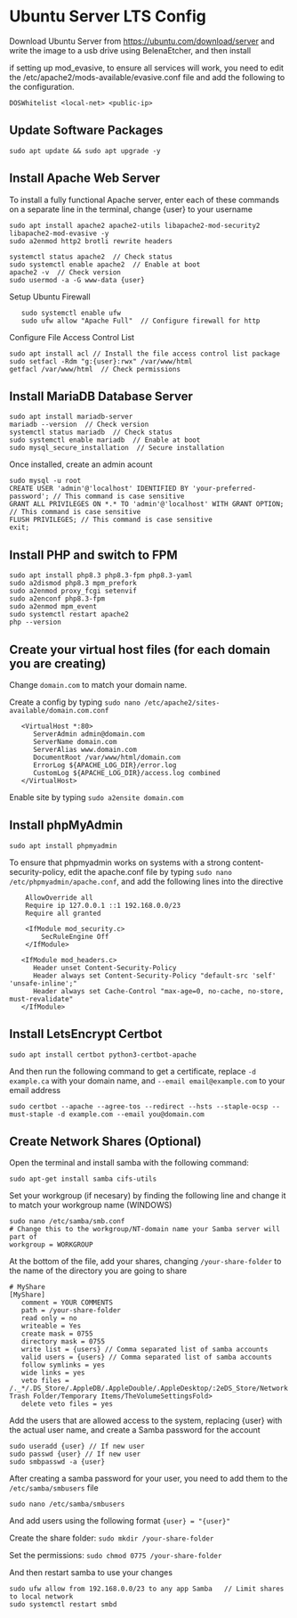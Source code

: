 # Ubuntu Server LTS Config

Download Ubuntu Server from https://ubuntu.com/download/server and write the image to a usb drive using BelenaEtcher, and then install


if setting up mod_evasive, to ensure all services will work, you need to edit the /etc/apache2/mods-available/evasive.conf file and add the following to the configuration.
```
DOSWhitelist <local-net> <public-ip>
````

## Update Software Packages

```
sudo apt update && sudo apt upgrade -y
```

## Install Apache Web Server

To install a fully functional Apache server, enter each of these commands on a separate line in the terminal, change {user} to your username

```
sudo apt install apache2 apache2-utils libapache2-mod-security2 libapache2-mod-evasive -y
sudo a2enmod http2 brotli rewrite headers

systemctl status apache2  // Check status
sudo systemctl enable apache2  // Enable at boot
apache2 -v  // Check version
sudo usermod -a -G www-data {user}
```

Setup Ubuntu Firewall

```
   sudo systemctl enable ufw
   sudo ufw allow "Apache Full"  // Configure firewall for http
```

Configure File Access Control List

```
sudo apt install acl // Install the file access control list package
sudo setfacl -Rdm "g:{user}:rwx" /var/www/html
getfacl /var/www/html  // Check permissions
```
   

## Install MariaDB Database Server

```
sudo apt install mariadb-server
mariadb --version  // Check version
systemctl status mariadb  // Check status
sudo systemctl enable mariadb  // Enable at boot
sudo mysql_secure_installation  // Secure installation
```

Once installed, create an admin acount

```
sudo mysql -u root
CREATE USER 'admin'@'localhost' IDENTIFIED BY 'your-preferred-password'; // This command is case sensitive
GRANT ALL PRIVILEGES ON *.* TO 'admin'@'localhost' WITH GRANT OPTION; // This command is case sensitive
FLUSH PRIVILEGES; // This command is case sensitive
exit;
```

## Install PHP and switch to FPM

```
sudo apt install php8.3 php8.3-fpm php8.3-yaml
sudo a2dismod php8.3 mpm_prefork
sudo a2enmod proxy_fcgi setenvif
sudo a2enconf php8.3-fpm
sudo a2enmod mpm_event
sudo systemctl restart apache2
php --version
```

## Create your virtual host files (for each domain you are creating)

Change `domain.com` to match your domain name.

Create a config by typing `sudo nano /etc/apache2/sites-available/domain.com.conf`

```
   <VirtualHost *:80>
      ServerAdmin admin@domain.com
      ServerName domain.com
      ServerAlias www.domain.com
      DocumentRoot /var/www/html/domain.com
      ErrorLog ${APACHE_LOG_DIR}/error.log
      CustomLog ${APACHE_LOG_DIR}/access.log combined
   </VirtualHost>
```

Enable site by typing `sudo a2ensite domain.com`


## Install phpMyAdmin

```
sudo apt install phpmyadmin
```

To ensure that phpmyadmin works on systems with a strong content-security-policy, edit the apache.conf file by typing `sudo nano /etc/phpmyadmin/apache.conf`, and add the following lines into the <Directory> directive
   
```
    AllowOverride all
    Require ip 127.0.0.1 ::1 192.168.0.0/23
    Require all granted

    <IfModule mod_security.c>
        SecRuleEngine Off
    </IfModule>

   <IfModule mod_headers.c>
      Header unset Content-Security-Policy
      Header always set Content-Security-Policy "default-src 'self' 'unsafe-inline';"
      Header always set Cache-Control "max-age=0, no-cache, no-store, must-revalidate"
   </IfModule>
```

## Install LetsEncrypt Certbot

```
sudo apt install certbot python3-certbot-apache
```

And then run the following command to get a certificate, replace `-d example.ca` with your domain name, and `--email email@example.com` to your email address
   
```
sudo certbot --apache --agree-tos --redirect --hsts --staple-ocsp --must-staple -d example.com --email you@domain.com
```

## Create Network Shares (Optional)
   
Open the terminal and install samba with the following command:
   
```
sudo apt-get install samba cifs-utils
```

Set your workgroup (if necesary) by finding the following line and change it to match your workgroup name (WINDOWS)
   
```
sudo nano /etc/samba/smb.conf
# Change this to the workgroup/NT-domain name your Samba server will part of
workgroup = WORKGROUP
```
   
At the bottom of the file, add your shares, changing `/your-share-folder` to the name of the directory you are going to share
   
```
# MyShare
[MyShare]
   comment = YOUR COMMENTS
   path = /your-share-folder
   read only = no
   writeable = Yes
   create mask = 0755
   directory mask = 0755
   write list = {users} // Comma separated list of samba accounts
   valid users = {users} // Comma separated list of samba accounts
   follow symlinks = yes
   wide links = yes
   veto files = /._*/.DS_Store/.AppleDB/.AppleDouble/.AppleDesktop/:2eDS_Store/Network Trash Folder/Temporary Items/TheVolumeSettingsFold>
   delete veto files = yes
```

Add the users that are allowed access to the system, replacing {user} with the actual user name, and create a Samba password for the account
   
```
sudo useradd {user} // If new user
sudo passwd {user} // If new user
sudo smbpasswd -a {user}
```

After creating a samba password for your user, you need to add them to the `/etc/samba/smbusers` file

```
sudo nano /etc/samba/smbusers
```

And add users using the following format `{user} = "{user}"`

Create the share folder: `sudo mkdir /your-share-folder`

Set the permissions: `sudo chmod 0775 /your-share-folder`

And then restart samba to use your changes
   
```
sudo ufw allow from 192.168.0.0/23 to any app Samba   // Limit shares to local network
sudo systemctl restart smbd
```


